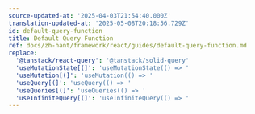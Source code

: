 ```yaml
---
source-updated-at: '2025-04-03T21:54:40.000Z'
translation-updated-at: '2025-05-08T20:18:56.729Z'
id: default-query-function
title: Default Query Function
ref: docs/zh-hant/framework/react/guides/default-query-function.md
replace:
  '@tanstack/react-query': '@tanstack/solid-query'
  'useMutationState[(]': 'useMutationState(() => '
  'useMutation[(]': 'useMutation(() => '
  'useQuery[(]': 'useQuery(() => '
  'useQueries[(]': 'useQueries(() => '
  'useInfiniteQuery[(]': 'useInfiniteQuery(() => '
---
```

